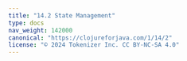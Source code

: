 ```yaml
---
title: "14.2 State Management"
type: docs
nav_weight: 142000
canonical: "https://clojureforjava.com/1/14/2"
license: "© 2024 Tokenizer Inc. CC BY-NC-SA 4.0"
---
```

